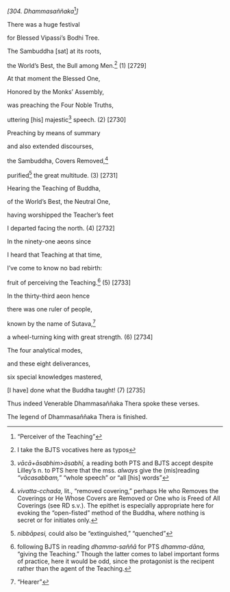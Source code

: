 *\[304. Dhammasaññaka*[^1]*\]*

There was a huge festival

for Blessed Vipassi’s Bodhi Tree.

The Sambuddha \[sat\] at its roots,

the World’s Best, the Bull among Men.[^2] (1) \[2729\]

At that moment the Blessed One,

Honored by the Monks’ Assembly,

was preaching the Four Noble Truths,

uttering \[his\] majestic[^3] speech. (2) \[2730\]

Preaching by means of summary

and also extended discourses,

the Sambuddha, Covers Removed,[^4]

purified[^5] the great multitude. (3) \[2731\]

Hearing the Teaching of Buddha,

of the World’s Best, the Neutral One,

having worshipped the Teacher’s feet

I departed facing the north. (4) \[2732\]

In the ninety-one aeons since

I heard that Teaching at that time,

I’ve come to know no bad rebirth:

fruit of perceiving the Teaching.[^6] (5) \[2733\]

In the thirty-third aeon hence

there was one ruler of people,

known by the name of Sutava,[^7]

a wheel-turning king with great strength. (6) \[2734\]

The four analytical modes,

and these eight deliverances,

six special knowledges mastered,

\[I have\] done what the Buddha taught! (7) \[2735\]

Thus indeed Venerable Dhammasaññaka Thera spoke these verses.

The legend of Dhammasaññaka Thera is finished.

[^1]: “Perceiver of the Teaching”

[^2]: I take the BJTS vocatives here as typos

[^3]: *vācā+āsabhim&gt;āsabhī,* a reading both PTS and BJTS accept
    despite Lilley’s n. to PTS here that the mss. *always* give the
    (mis)reading *“vācasabbam,”* “whole speech” or “all \[his\] words”

[^4]: *vivatta-cchada,* lit., “removed covering,” perhaps He who Removes
    the Coverings or He Whose Covers are Removed or One who is Freed of
    All Coverings (see RD s.v.). The epithet is especially appropriate
    here for evoking the “open-fisted” method of the Buddha, where
    nothing is secret or for initiates only.

[^5]: *nibbāpesi,* could also be “extinguished,” “quenched”

[^6]: following BJTS in reading *dhamma-saññā* for PTS *dhamma-dāna,*
    “giving the Teaching.” Though the latter comes to label important
    forms of practice, here it would be odd, since the protagonist is
    the recipent rather than the agent of the Teaching.

[^7]: “Hearer”
